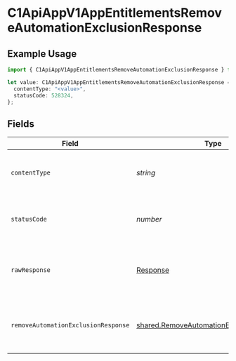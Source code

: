 # C1ApiAppV1AppEntitlementsRemoveAutomationExclusionResponse

## Example Usage

```typescript
import { C1ApiAppV1AppEntitlementsRemoveAutomationExclusionResponse } from "conductorone-sdk-typescript/sdk/models/operations";

let value: C1ApiAppV1AppEntitlementsRemoveAutomationExclusionResponse = {
  contentType: "<value>",
  statusCode: 528324,
};
```

## Fields

| Field                                                                                                       | Type                                                                                                        | Required                                                                                                    | Description                                                                                                 |
| ----------------------------------------------------------------------------------------------------------- | ----------------------------------------------------------------------------------------------------------- | ----------------------------------------------------------------------------------------------------------- | ----------------------------------------------------------------------------------------------------------- |
| `contentType`                                                                                               | *string*                                                                                                    | :heavy_check_mark:                                                                                          | HTTP response content type for this operation                                                               |
| `statusCode`                                                                                                | *number*                                                                                                    | :heavy_check_mark:                                                                                          | HTTP response status code for this operation                                                                |
| `rawResponse`                                                                                               | [Response](https://developer.mozilla.org/en-US/docs/Web/API/Response)                                       | :heavy_check_mark:                                                                                          | Raw HTTP response; suitable for custom response parsing                                                     |
| `removeAutomationExclusionResponse`                                                                         | [shared.RemoveAutomationExclusionResponse](../../../sdk/models/shared/removeautomationexclusionresponse.md) | :heavy_minus_sign:                                                                                          | Empty response with a status code indicating success.                                                       |